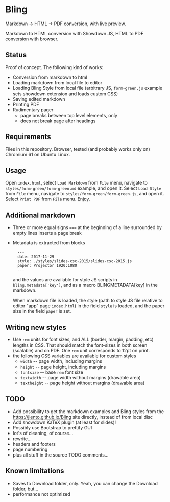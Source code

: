 # Bling

Markdown -> HTML -> PDF conversion, with live preview.

Markdown to HTML conversion with Showdown JS, HTML to PDF conversion with browser.


## Status

Proof of concept. The following kind of works:

- Conversion from markdown to html
- Loading markdown from local file to editor
- Loading Bling Style from local file (arbitrary JS, `form-green.js` example
  sets showdown extension and loads custom CSS)
- Saving edited markdown
- Printing PDF
- Rudimentary pager
    - page breaks between top level elements, only 
    - does not break page after headings


## Requirements

Files in this repository. Browser, tested (and probably works only on) Chromium
61 on Ubuntu Linux.


## Usage

Open `index.html`, select `Load Markdown` from `File` menu, navigate to
`styles/form-green/form-green.md` example, and open it. Select `Load Style` from
`File` menu, navigate to `styles/form-green/form-green.js`, and open it. Select
`Print PDF` from `File` menu. Enjoy.


## Additional markdown

- Three or more equal signs `===` at the beginning of a line surrounded by empty
  lines inserts a page break
- Metadata is extracted from blocks

        ---
        date: 2017-11-29
        style: ./styles/slides-csc-2015/slides-csc-2015.js
        paper: Projector 1920:1080
        ---
    
  and the values are available for style JS scripts in `bling.metadata['key']`, and as a
  macro BLINGMETADATA[key] in the markdown.
  
  When markdown file is loaded, the style (path to style JS file relative to editor
  "app" page `index.html`) in the field `style` is loaded, and the paper size in
  the field `paper` is set.


## Writing new styles

- Use `rem` units for font sizes, and ALL (border, margin, padding, etc) lengths
  in CSS. That should match the font-sizes in both screen (scalable) and on PDF.
  One `rem` unit corresponds to 12pt on print.
- the following CSS variables are available for custom styles
    - `width` -- page width, including margins
    - `height` -- page height, including margins
    - `fontsize` -- base `rem` font size
    - `textwidth` -- page width without margins (drawable area)
    - `textheight` -- page height without margins (drawable area)

## TODO

- Add possibility to get the markdown examples and Bling styles from the
  https://jlento.github.io/Bling site directly, instead of from local disc
- Add snowdown KaTeX plugin (at least for slides)!
- Possibly use Bootstrap to prettify GUI
- lot's of cleaning, of course...
- rewrite...
- headers and footers
- page numbering
- plus all stuff in the source TODO comments...


## Known limitations

- Saves to Download folder, only. Yeah, you can change the Download folder,
  but...
- performance not optimized
